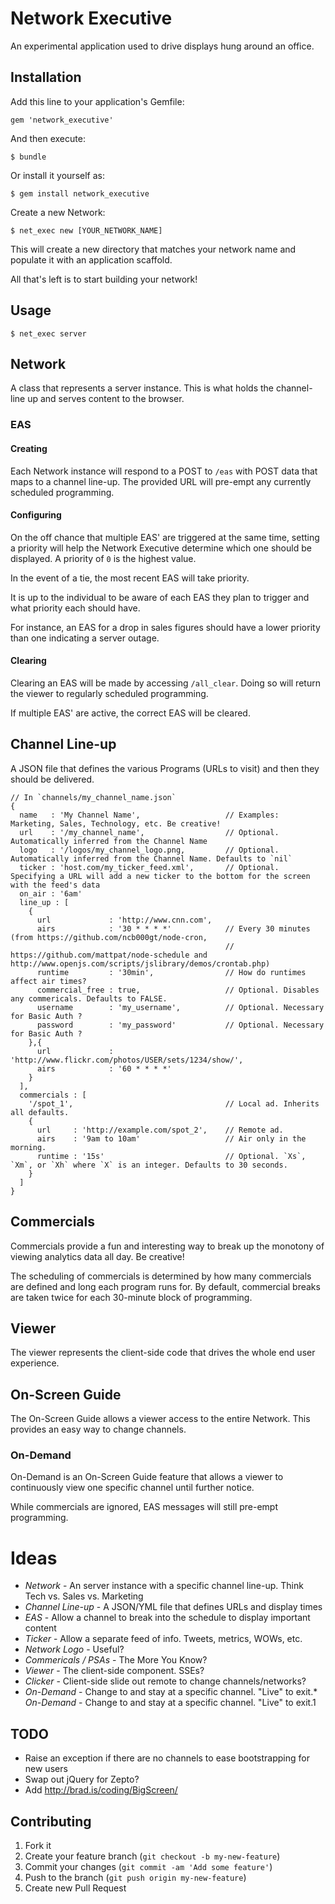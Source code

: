 # Network Executive

An experimental application used to drive displays hung around an office.

## Installation

Add this line to your application's Gemfile:

    gem 'network_executive'

And then execute:

    $ bundle

Or install it yourself as:

    $ gem install network_executive

Create a new Network:

    $ net_exec new [YOUR_NETWORK_NAME]

This will create a new directory that matches your network name and populate it
with an application scaffold.

All that's left is to start building your network!

## Usage

    $ net_exec server

## Network

A class that represents a server instance. This is what holds the channel-line up and serves content to the browser.

### EAS

#### Creating

Each Network instance will respond to a POST to `/eas` with POST data that maps to a channel line-up.
The provided URL will pre-empt any currently scheduled programming.

#### Configuring

On the off chance that multiple EAS' are triggered at the same time, setting a priority will help the Network Executive determine which one
should be displayed. A priority of `0` is the highest value.

In the event of a tie, the most recent EAS will take priority.

It is up to the individual to be aware of each EAS they plan to trigger and what priority each should have.

For instance, an EAS for a drop in sales figures should have a lower priority than one indicating a server outage.

#### Clearing

Clearing an EAS will be made by accessing `/all_clear`. Doing so will return the viewer to regularly scheduled programming.

If multiple EAS' are active, the correct EAS will be cleared.

## Channel Line-up

  A JSON file that defines the various Programs (URLs to visit) and then they should be delivered.

    // In `channels/my_channel_name.json`
    {
      name   : 'My Channel Name',                   // Examples: Marketing, Sales, Technology, etc. Be creative!
      url    : '/my_channel_name',                  // Optional. Automatically inferred from the Channel Name
      logo   : '/logos/my_channel_logo.png,         // Optional. Automatically inferred from the Channel Name. Defaults to `nil`
      ticker : 'host.com/my_ticker_feed.xml',       // Optional. Specifying a URL will add a new ticker to the bottom for the screen with the feed's data
      on_air : '6am'
      line_up : [
        {
          url             : 'http://www.cnn.com',
          airs            : '30 * * * *'            // Every 30 minutes (from https://github.com/ncb000gt/node-cron,
                                                    // https://github.com/mattpat/node-schedule and http://www.openjs.com/scripts/jslibrary/demos/crontab.php)
          runtime         : '30min',                // How do runtimes affect air times?
          commercial_free : true,                   // Optional. Disables any commericals. Defaults to FALSE.
          username        : 'my_username',          // Optional. Necessary for Basic Auth ?
          password        : 'my_password'           // Optional. Necessary for Basic Auth ?
        },{
          url             : 'http://www.flickr.com/photos/USER/sets/1234/show/',
          airs            : '60 * * * *'
        }
      ],
      commercials : [
        '/spot_1',                                  // Local ad. Inherits all defaults.
        {
          url     : 'http://example.com/spot_2',    // Remote ad.
          airs    : '9am to 10am'                   // Air only in the morning.
          runtime : '15s'                           // Optional. `Xs`, `Xm`, or `Xh` where `X` is an integer. Defaults to 30 seconds.
        }
      ]
    }

## Commercials

Commercials provide a fun and interesting way to break up the monotony of viewing analytics data all day. Be creative!

The scheduling of commercials is determined by how many commercials are defined and long each program runs for. By default,
commercial breaks are taken twice for each 30-minute block of programming.

## Viewer

The viewer represents the client-side code that drives the whole end user experience.

## On-Screen Guide

The On-Screen Guide allows a viewer access to the entire Network. This provides an easy way to change channels.

### On-Demand

On-Demand is an On-Screen Guide feature that allows a viewer to continuously view one specific channel until further notice.

While commercials are ignored, EAS messages will still pre-empt programming.

# Ideas

* _Network_ - An server instance with a specific channel line-up. Think Tech vs. Sales vs. Marketing
* _Channel Line-up_ - A JSON/YML file that defines URLs and display times
* _EAS_ - Allow a channel to break into the schedule to display important content
* _Ticker_ - Allow a separate feed of info. Tweets, metrics, WOWs, etc.
* _Network Logo_ - Useful?
* _Commericals / PSAs_ - The More You Know?
* _Viewer_ - The client-side component. SSEs?
* _Clicker_ - Client-side slide out remote to change channels/networks?
* _On-Demand_ - Change to and stay at a specific channel. "Live" to exit.* _On-Demand_ - Change to and stay at a specific channel. "Live" to exit.1

## TODO

* Raise an exception if there are no channels to ease bootstrapping for new users
* Swap out jQuery for Zepto?
* Add http://brad.is/coding/BigScreen/

## Contributing

1. Fork it
2. Create your feature branch (`git checkout -b my-new-feature`)
3. Commit your changes (`git commit -am 'Add some feature'`)
4. Push to the branch (`git push origin my-new-feature`)
5. Create new Pull Request
